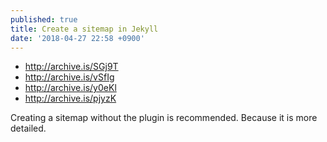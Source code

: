 ```yaml
---
published: true
title: Create a sitemap in Jekyll
date: '2018-04-27 22:58 +0900'
---
```

- <http://archive.is/SGj9T>
- <http://archive.is/vSfIg>
- <http://archive.is/y0eKl>
- <http://archive.is/pjyzK>

Creating a sitemap without the plugin is recommended. Because it is more detailed.
